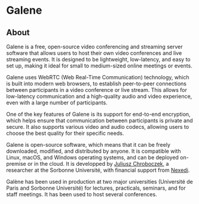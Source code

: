 # Galene

## About

Galene is a free, open-source video conferencing and streaming server software that allows users to host their own video conferences and live streaming events. It is designed to be lightweight, low-latency, and easy to set up, making it ideal for small to medium-sized online meetings or events.

Galene uses WebRTC (Web Real-Time Communication) technology, which is built into modern web browsers, to establish peer-to-peer connections between participants in a video conference or live stream. This allows for low-latency communication and a high-quality audio and video experience, even with a large number of participants.

One of the key features of Galene is its support for end-to-end encryption, which helps ensure that communication between participants is private and secure. It also supports various video and audio codecs, allowing users to choose the best quality for their specific needs.

Galene is open-source software, which means that it can be freely downloaded, modified, and distributed by anyone. It is compatible with Linux, macOS, and Windows operating systems, and can be deployed on-premise or in the cloud. It is developped by [Juliusz Chroboczek](https://www.irif.fr/~jch/), a researcher at the Sorbonne Université, with financial support from [Nexedi](https://www.nexedi.com/).

Galène has been used in production at two major universities (Université de Paris and Sorbonne Université) for lectures, practicals, seminars, and for staff meetings. It has been used to host several conferences.
